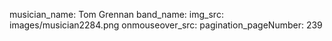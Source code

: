 musician_name: Tom Grennan
band_name: 
img_src: images/musician2284.png
onmouseover_src: 
pagination_pageNumber: 239